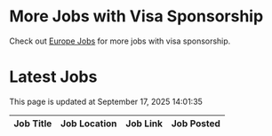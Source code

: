 # More Jobs with Visa Sponsorship

Check out [Europe Jobs](https://github.com/sureshparimi/europejobs#latest-jobs) for more jobs with visa sponsorship.

# Latest Jobs

This page is updated at September 17, 2025 14:01:35

| Job Title | Job Location | Job Link | Job Posted |
| --- | --- | --- | --- |

